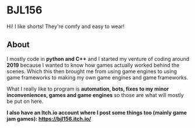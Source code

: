 # BJL156
Hi! I like shorts! They're comfy and easy to wear!

## About

I mostly code in **python and C++** and I started my venture of coding around **2019** because I wanted to know how games actually worked behind the scenes. Which this then brought me from using game engines to using game frameworks to making my own game engines and game frameworks.

What I really like to program is **automation, bots, fixes to my minor inconveniences, games and game engines** so those are what will mostly be put on here.

**I also have an Itch.io account where I post some things too (mainly game jam games): https://bjl156.itch.io/**
